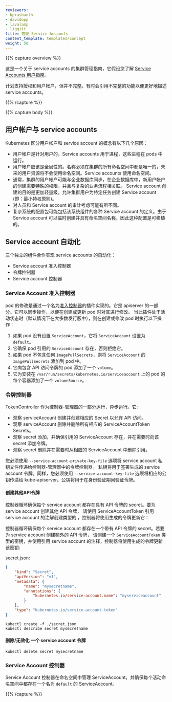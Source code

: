 ```yaml
---
reviewers:
- bprashanth
- davidopp
- lavalamp
- liggitt
title: 管理 Service Accounts
content_template: templates/concept
weight: 50
---
```


<!--
---
reviewers:
- bprashanth
- davidopp
- lavalamp
- liggitt
title: Managing Service Accounts
content_template: templates/concept
weight: 50
---
-->

{{% capture overview %}}

<!--
This is a Cluster Administrator guide to service accounts. It assumes knowledge of
the [User Guide to Service Accounts](/docs/user-guide/service-accounts).
-->
这是一个关于 service accounts 的集群管理指南，它假设您了解 [Service Accounts 用户指南](/docs/user-guide/service-accounts)。

<!--
Support for authorization and user accounts is planned but incomplete.  Sometimes
incomplete features are referred to in order to better describe service accounts.
-->
计划支持授权和用户帐户，但并不完整。有时会引用不完整的功能以便更好地描述 service accounts。

{{% /capture %}}

{{% capture body %}}

<!--
## User accounts vs service accounts
-->

## 用户帐户与 service accounts

<!--
Kubernetes distinguishes between the concept of a user account and a service account
for a number of reasons:
-->
Kubernetes 区分用户帐户和 service account 的概念有以下几个原因：

<!--
  - User accounts are for humans. Service accounts are for processes, which
    run in pods.
  - User accounts are intended to be global. Names must be unique across all
    namespaces of a cluster, future user resource will not be namespaced.
    Service accounts are namespaced.
  - Typically, a cluster's User accounts might be synced from a corporate
    database, where new user account creation requires special privileges and
    is tied to complex business processes. Service account creation is intended
    to be more lightweight, allowing cluster users to create service accounts for
    specific tasks (i.e. principle of least privilege).
  - Auditing considerations for humans and service accounts may differ.
  - A config bundle for a complex system may include definition of various service
    accounts for components of that system.  Because service accounts can be created
    ad-hoc and have namespaced names, such config is portable.
-->

  - 用户帐户是针对用户的。Service accounts 用于进程，这些进程在 pods 中运行。
  - 用户帐户应该是全局性的。名称必须在集群的所有命名空间中都是唯一的，未来的用户资源将不会使用命名空间。Service accounts 使用命名空间。
  - 通常，集群的用户帐户可能与企业数据库同步，在企业数据库中，新用户帐户的创建需要特殊的权限，并且与复杂的业务流程相关联。
    Service account 创建的目的是更加轻量级，允许集群用户为特定任务创建 Service account (即：最小特权原则)。
  - 对人员和 Service account 的审计考虑可能有所不同。    
  - 复杂系统的配置包可能包括该系统组件的各种 Service account 的定义。由于 Service account 可以临时创建并具有命名空间名称，因此这种配置是可移植的。

<!--
## Service account automation
-->

## Service account 自动化

<!--
Three separate components cooperate to implement the automation around service accounts:
-->
三个独立的组件合作实现 service accounts 的自动化：

<!--
  - A Service account admission controller
  - A Token controller
  - A Service account controller
-->

  - Service account 准入控制器
  - 令牌控制器
  - Service account 控制器

<!--
### Service Account Admission Controller
-->

### Service Account 准入控制器

<!--
The modification of pods is implemented via a plugin
called an [Admission Controller](/docs/reference/access-authn-authz/admission-controllers/). It is part of the apiserver.
It acts synchronously to modify pods as they are created or updated. When this plugin is active
(and it is by default on most distributions), then it does the following when a pod is created or modified:
-->
pod 的修改是通过一个名为[准入控制器](/docs/reference/access-authn-authz/admission-controllers/)的插件实现的。它是 apiserver 的一部分。它可以同步操作，以便在创建或更新 pod 时对其进行修改。
当此插件处于活动状态时（默认情况下在大多数发行版中），则在创建或修改 pod 时执行以下操作：

<!--
  1. If the pod does not have a `ServiceAccount` set, it sets the `ServiceAccount` to `default`.
  1. It ensures that the `ServiceAccount` referenced by the pod exists, and otherwise rejects it.
  1. If the pod does not contain any `ImagePullSecrets`, then `ImagePullSecrets` of the `ServiceAccount` are added to the pod.
  1. It adds a `volume` to the pod which contains a token for API access.
  1. It adds a `volumeSource` to each container of the pod mounted at `/var/run/secrets/kubernetes.io/serviceaccount`.
-->

  1. 如果 pod 没有设置 `ServiceAccount`，它将 `ServiceAccount` 设置为 `default`。
  2. 它确保 pod 引用的 `ServiceAccount` 存在，否则拒绝它。
  3. 如果 pod 不包含任何 `ImagePullSecrets`，则将 `ServiceAccount` 的 `ImagePullSecrets` 添加到 pod 中。
  4. 它向包含 API 访问令牌的 pod 添加了一个 `volume`。
  5. 它为安装在 `/var/run/secrets/kubernetes.io/serviceaccount` 上的 pod 的每个容器添加了一个 `volumeSource`。

<!--
### Token Controller
-->

### 令牌控制器

<!--
TokenController runs as part of controller-manager. It acts asynchronously. It:
-->
TokenController 作为控制器-管理器的一部分运行，异步运行。它:

<!--
- observes serviceAccount creation and creates a corresponding Secret to allow API access.
- observes serviceAccount deletion and deletes all corresponding ServiceAccountToken Secrets.
- observes secret addition, and ensures the referenced ServiceAccount exists, and adds a token to the secret if needed.
- observes secret deletion and removes a reference from the corresponding ServiceAccount if needed.
-->

- 观察 serviceAccount 创建并创建相应的 Secret 以允许 API 访问。
- 观察 serviceAccount 删除并删除所有相应的 ServiceAccountToken Secrets。
- 观察 secret 添加，并确保引用的 ServiceAccount 存在，并在需要时向该 secret 添加令牌。
- 观察 secret 删除并在需要时从相应的 ServiceAccount 中删除引用。

<!--
You must pass a service account private key file to the token controller in the controller-manager by using
the `--service-account-private-key-file` option. The private key will be used to sign generated service account tokens.
Similarly, you must pass the corresponding public key to the kube-apiserver using the `--service-account-key-file`
option. The public key will be used to verify the tokens during authentication.
-->
您必须使用 `--service-account-private-key-file` 选项将 service account 私钥文件传递给控制器-管理器中的令牌控制器。
私钥将用于签署生成的 service account 令牌。同样，您必须使用 `--service-account-key-file` 选项将相应的公钥传递给
kube-apiserver。公钥将用于在身份验证期间验证令牌。

<!--
#### To create additional API tokens
-->

#### 创建其他API令牌

<!--
A controller loop ensures a secret with an API token exists for each service
account. To create additional API tokens for a service account, create a secret
of type `ServiceAccountToken` with an annotation referencing the service
account, and the controller will update it with a generated token:
-->
控制器循环确保每个 service account 都存在具有 API 令牌的 secret。要为 service account 创建其他 API 令牌，
请使用 ServiceAccountToken 引用 service account 的注解创建类型的  ，控制器将使用生成的令牌更新它：

控制器循环确保每个 service account 都存在一个带有 API 令牌的 secret。若要为 service account 创建额外的 API 令牌，
请创建一个 `ServiceAccountToken` 类型的密钥，并使用引用 service account 的注释，控制器将使用生成的令牌更新该密钥:

secret.json:

```json
{
    "kind": "Secret",
    "apiVersion": "v1",
    "metadata": {
        "name": "mysecretname",
        "annotations": {
            "kubernetes.io/service-account.name": "myserviceaccount"
        }
    },
    "type": "kubernetes.io/service-account-token"
}
```

```shell
kubectl create -f ./secret.json
kubectl describe secret mysecretname
```

<!--
#### To delete/invalidate a service account token
-->

#### 删除/无效化 一个 service account 令牌

```shell
kubectl delete secret mysecretname
```

<!--
### Service Account Controller
-->

### Service Account 控制器

<!--
Service Account Controller manages ServiceAccount inside namespaces, and ensures
a ServiceAccount named "default" exists in every active namespace.
-->
Service Account 控制器在命名空间中管理 ServiceAccount，并确保每个活动命名空间中都存在一个名为 `default` 的 ServiceAccount。

{{% /capture %}}
